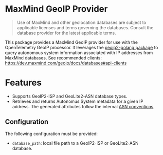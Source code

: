 # MaxMind GeoIP Provider

> Use of MaxMind and other geolocation databases are subject to applicable licenses and terms governing the databases. Consult the database provider for the latest applicable terms.

This package provides a MaxMind GeoIP provider for use with the OpenTelemetry GeoIP processor. It leverages the [geoip2-golang package](https://github.com/oschwald/geoip2-golang) to query autonomous system information associated with IP addresses from MaxMind databases. See recommended clients: https://dev.maxmind.com/geoip/docs/databases#api-clients

# Features

- Supports GeoIP2-ISP and GeoLite2-ASN database types.
- Retrieves and returns Autonomus System metadata for a given IP address. The generated attributes follow the internal [ASN conventions](../../convention/attributes.go).

## Configuration

The following configuration must be provided:

- `database_path`: local file path to a GeoIP2-ISP or GeoLite2-ASN database.
